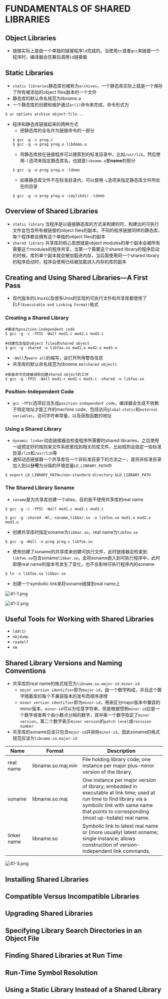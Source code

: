 # FUNDAMENTALS OF SHARED LIBRARIES

## Object Libraries
- 链接实际上是由一个单独的链接程序`ld`完成的。当使用`cc`或者`gcc`来链接一个程序时，编译器会在幕后调用`ld`链接器

## Static Libraries
- `static libraries`静态库也被称为`archives`，一个静态库实际上就是一个保存了所有被添加的object files副本的一个文件
- 静态库的默认命名规范为lib*name*.a
- 一个静态库的创建和维护通过`ar(1)`命令来完成，命令形式为
```shell
$ ar options archive object-file...
```
- 程序和静态库链接起来的两种方式
    - 把静态库的全名作为链接命令的一部分
    ```shell
    $ gcc -g -c prog.c
    $ gcc -g -o prog prog.o libdemo.a
    ```
    - 将静态库放在链接程序可以搜索到的标准目录中，比如`/usr/lib`，然后使用`–l`选项来指定静态库名，也就是`libname.a`里**name**的部分
    ```shell
    $ gcc -g -o prog prog.o -ldemo
    ```
    - 如果静态库文件不在标准目录内，可以使用`-L`选项来指定静态库文件所处在的目录
    ```shell
    $ gcc -g -o prog prog.o -Lmylibdir -ldemo
    ```

## Overview of Shared Libraries
- `static library` 当程序是以链接静态库的方式来构建的时，构建出的可执行文件会包含所有被链接的object files的副本。不同的程序链接同样的静态库，每个程序都会拥有这个单独的object files的副本
- `shared library` 共享库的核心思想就是object modules的单个副本会被所有需要这个modules的程序共享，当第一个需要这个shared library的程序启动的时候，库的单个副本就会被加载进内存，当后面使用同一个shared library的程序启动时，程序会使用已经被加载进入内存的库的副本

## Creating and Using Shared Libraries—A First Pass
- 现代版本的Linux以及很多Unix的实现的可执行文件和共享库都使用了ELF`(Executable and Linking Format)`格式

### Creating a Shared Library
```shell
#编译为position-independent code
$ gcc -g -c -fPIC -Wall mod1.c mod2.c mod3.c

#创建包含指定object files的shared object 
$ gcc -g -shared -o libfoo.so mod1.o mod2.o mod3.o
```
- `-Wall`为`warn all`的缩写，会打开所用警告信息
- 共享库的默认命名规范为lib*name*.so`(shared object)`

```shell
#单条命令完成编译和创建shared object的工作
$ gcc -g -fPIC -Wall mod1.c mod2.c mod3.c -shared -o libfoo.so
```

### Position-Independent Code
- `gcc –fPIC`选项应当生成`position-independent code`，编译器会生成不依赖于特定地址才能工作的machine code，包括访问`global` `static`和`external variables`，访问字符串常量，以及获取函数的地址

### Using a Shared Library
- `dynamic linker`动态链接器会检查程序所需要的shared libraries，之后使用一组预定好的规则来文件系统里找到相关的库文件，比如规则会指定一些标准目录`/lib`和`/usr/lib`等
- 通知动态链接器一个共享库在一个非标准目录下的方法之一，是将非标准目录加入到以**分号**为分隔的环境变量`LD_LIBRARY_PATH`中
```shell
$ export LD_LIBRARY_PATH=/non-standard-directory:$LD_LIBRARY_PATH
```

### The Shared Library Soname
- `soname`是为共享库创建一个alias，目的是不使用共享库的real name

```shell
$ gcc -g -c -fPIC -Wall mod1.c mod2.c mod3.c

$ gcc -g -shared -Wl,-soname,libbar.so -o libfoo.so mod1.o mod2.o mod3.o
```
- 创建共享库时指定soname为`libbar.so`，real name为`libfoo.so`

```shell
$ gcc -g -Wall -o prog prog.c libfoo.so
```
- 使用创建了soname的共享库来创建可执行文件，此时链接器会检查到`libfoo.so`包含soname`libbar.so`，会将soname嵌入到可执行程序中，此时即便real name的版本号发生了变化，也不会影响可执行程序内的soname

```shell
$ ln -s libfoo.so libbar.so
```
- 创建一个symbolic link来将soname链接到real name上

![41-1.png](./img/41-1.png)  

![41-2.png](./img/41-2.png)

## Useful Tools for Working with Shared Libraries
- `ldd(1)`
- `objdump`
- `readelf`
- `nm`

## Shared Library Versions and Naming Conventions
- 共享库的real name的格式规范为`libname.so.major-id.minor-id`
    - `major version identifier`即为`major-id`，由一个数字构成，并且这个数字随着库的每个不兼容版本的发布而顺序递增
    - `minor version identifier`即为`minor-id`，用来区分major版本中兼容的minor版本，`minor-id`可以为任意字符串，但是根据惯例`minor-id`应是一个数字或者两个由小数点分隔的数字，其中第一个数字指定了`minor version`，第二个数字表示`minor version`的`patch level`或`revision number`
- 共享库的soname应该只包含`major-id`并排除`minor-id`，因此soname的格式规范应该为`libname.so.major-id`

| Name |  Format |  Description |
| --- | --- | --- |
| real name | libname.so.maj.min | File holding library code; one instance per major plus-minor version of the library. |
| soname | libname.so.maj | One instance per major version of library; embedded in executable at link time; used at run time to find library via a symbolic link with same name that points to corresponding (most up-todate) real name. |
| linker name | libname.so | Symbolic link to latest real name or (more usually) latest soname; single instance; allows construction of version-independent link commands. |

![41-3.png](./img/41-3.png)

## Installing Shared Libraries

## Compatible Versus Incompatible Libraries

## Upgrading Shared Libraries

## Specifying Library Search Directories in an Object File

## Finding Shared Libraries at Run Time

## Run-Time Symbol Resolution

## Using a Static Library Instead of a Shared Library
